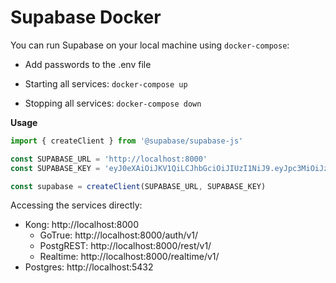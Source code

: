 # Supabase Docker

You can run Supabase on your local machine using `docker-compose`:

- Add passwords to the .env file

- Starting all services: `docker-compose up`
- Stopping all services: `docker-compose down`

**Usage**

```js
import { createClient } from '@supabase/supabase-js'

const SUPABASE_URL = 'http://localhost:8000'
const SUPABASE_KEY = 'eyJ0eXAiOiJKV1QiLCJhbGciOiJIUzI1NiJ9.eyJpc3MiOiJzdXBhYmFzZSIsImlhdCI6MTYwMzk2ODgzNCwiZXhwIjoyNTUwNjUzNjM0LCJhdWQiOiIiLCJzdWIiOiIiLCJSb2xlIjoicG9zdGdyZXMifQ.magCcozTMKNrl76Tj2dsM7XTl_YH0v0ilajzAvIlw3U'

const supabase = createClient(SUPABASE_URL, SUPABASE_KEY)
```

Accessing the services directly:

- Kong: http://localhost:8000
  - GoTrue: http://localhost:8000/auth/v1/
  - PostgREST: http://localhost:8000/rest/v1/
  - Realtime: http://localhost:8000/realtime/v1/
- Postgres: http://localhost:5432

